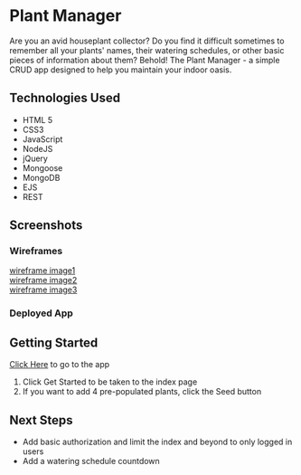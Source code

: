 # Plant Manager

Are you an avid houseplant collector? Do you find it difficult sometimes to remember all your plants' names, their watering schedules, or other basic pieces of information about them? Behold! The Plant Manager - a simple CRUD app designed to help you maintain your indoor oasis.

## Technologies Used
- HTML 5
- CSS3
- JavaScript
- NodeJS
- jQuery
- Mongoose
- MongoDB
- EJS
- REST

## Screenshots
### Wireframes
[wireframe image1]()  
[wireframe image2]()  
[wireframe image3]()

### Deployed App

## Getting Started
[Click Here]() to go to the app
1. Click Get Started to be taken to the index page
2. If you want to add 4 pre-populated plants, click the Seed button

## Next Steps
- Add basic authorization and limit the index and beyond to only logged in users
- Add a watering schedule countdown

